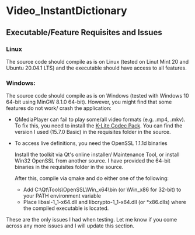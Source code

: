 # Video_InstantDictionary

## Executable/Feature Requisites and Issues

### Linux
The source code should compile as is on Linux (tested on Linut Mint 20 and Ubuntu 20.04.1 LTS) and the executable should have access to all features.

### Windows:
The source code should compile as is on Windows (tested with Windows 10 64-bit using MinGW 8.1.0 64-bit). However, you might find that some features do not work/ crash the application:
* QMediaPlayer can fail to play some/all video formats (e.g. .mp4, .mkv). To fix this, you need to install the [K-Lite Codec Pack](https://codecguide.com/download_kl.htm). 
You can find the version I used (15.7.0 Basic) in the requisites folder in the source.

* To access live definitions, you need the OpenSSL 1.1.1d binaries

  Install the toolkit via Qt's online installer/ Maintenance Tool, or install Win32 OpenSSL from another source. I have provided the 64-bit binaries in the requisites folder in the source.
  
  After this, compile via qmake and do either one of the following:
  * Add C:\Qt\Tools\OpenSSL\Win_x64\bin (or \Win_x86 for 32-bit) to your PATH environment variable
  * Place libssl-1_1-x64.dll and libcrypto-1_1-x64.dll (or \*x86.dlls) where the compiled executable is located.
  
These are the only issues I had when testing. Let me know if you come across any more issues and I will update this section.
